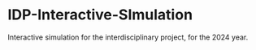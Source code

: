 # IDP-Interactive-SImulation
Interactive simulation for the interdisciplinary project, for the 2024 year. 
